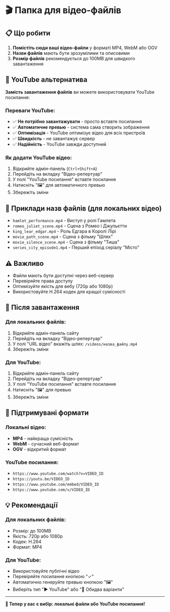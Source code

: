 # 🎬 Папка для відео-файлів

## 📋 Що робити

1. **Помістіть сюди ваші відео-файли** у форматі MP4, WebM або OGV
2. **Назви файлів** мають бути зрозумілими та описовими
3. **Розмір файлів** рекомендується до 100MB для швидкого завантаження

## 🔗 YouTube альтернатива

**Замість завантаження файлів** ви можете використовувати YouTube посилання:

### Переваги YouTube:
- ✅ **Не потрібно завантажувати** - просто вставте посилання
- ✅ **Автоматичне превью** - система сама створить зображення
- ✅ **Оптимізація** - YouTube оптимізує відео для всіх пристроїв
- ✅ **Швидкість** - не завантажує сервер
- ✅ **Надійність** - YouTube завжди доступний

### Як додати YouTube відео:
1. Відкрийте адмін-панель (`Ctrl+Shift+A`)
2. Перейдіть на вкладку "Відео-репертуар"
3. У полі "YouTube посилання" вставте посилання
4. Натисніть "🖼️" для автоматичного превью
5. Збережіть зміни

## 🔧 Приклади назв файлів (для локальних відео)

- `hamlet_performance.mp4` - Виступ у ролі Гамлета
- `romeo_juliet_scene.mp4` - Сцена з Ромео і Джульєтти
- `king_lear_edgar.mp4` - Роль Едгара в Королі Лірі
- `movie_path_scene.mp4` - Сцена з фільму "Шлях"
- `movie_silence_scene.mp4` - Сцена з фільму "Тиша"
- `series_city_episode1.mp4` - Перший епізод серіалу "Місто"

## ⚠️ Важливо

- Файли мають бути доступні через веб-сервер
- Перевіряйте права доступу
- Оптимізуйте якість для вебу (720p або 1080p)
- Використовуйте H.264 кодек для кращої сумісності

## 🎯 Після завантаження

### Для локальних файлів:
1. Відкрийте адмін-панель сайту
2. Перейдіть на вкладку "Відео-репертуар"
3. У полі "URL відео" вкажіть шлях: `/videos/назва_файлу.mp4`
4. Збережіть зміни

### Для YouTube:
1. Відкрийте адмін-панель сайту
2. Перейдіть на вкладку "Відео-репертуар"
3. У полі "YouTube посилання" вставте посилання
4. Натисніть "🖼️" для превью
5. Збережіть зміни

## 📱 Підтримувані формати

### Локальні відео:
- **MP4** - найкраща сумісність
- **WebM** - сучасний веб-формат
- **OGV** - відкритий формат

### YouTube посилання:
- `https://www.youtube.com/watch?v=VIDEO_ID`
- `https://youtu.be/VIDEO_ID`
- `https://www.youtube.com/embed/VIDEO_ID`
- `https://www.youtube.com/v/VIDEO_ID`

## 💡 Рекомендації

### Для локальних файлів:
- Розмір: до 100MB
- Якість: 720p або 1080p
- Кодек: H.264
- Формат: MP4

### Для YouTube:
- Використовуйте публічні відео
- Перевіряйте посилання кнопкою "✓"
- Автоматично генеруйте превью кнопкою "🖼️"
- Виберіть тип "▶️ YouTube" або "🔄 Обидва варіанти"

---

**🎉 Тепер у вас є вибір: локальні файли або YouTube посилання!**

